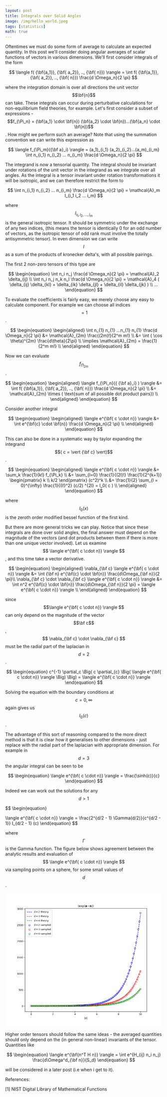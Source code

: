 ```yaml
---
layout: post
title: Integrals over Solid Angles
image: /img/hello_world.jpeg
tags: [statistics]
math: true
---
```



<script src='https://cdnjs.cloudflare.com/ajax/libs/mathjax/2.7.5/MathJax.js?config=TeX-MML-AM_CHTML' async></script>

Oftentimes we must do some form of average to calculate an expected quantity. In this post we'll consider doing angular averages of scalar functions of vectors in various dimensions. We'll first consider integrals of the form

$$
	\langle f( {\bf{a_1}}, {\bf{ a_2}}, .., {\bf{ n}}) \rangle = \int f( {\bf{a_1}}, {\bf{ a_2}}, .., {\bf{ n}}) \frac{d \Omega_n}{2 \pi}
$$

where the integration domain is over all directions the unit vector $$\bf{n}$$ can take. These integrals can occur during perturbative calculations for non-equilibrium field theories, for example. Let's first consider a subset of expressions - $$f_{\Pi_n} = (\bf{a_1} \cdot \bf{n}) (\bf{a_2} \cdot \bf{n})...(\bf{a_n} \cdot \bf{n})$$. How might we perform such an average? Note that using the summation convention we can write this expression as

$$
	\langle	f_{\Pi_m}({\bf a}_i) \rangle = (a_1)_{i_1} (a_2)_{i_2}...(a_m)_{i_m} \int n_{i_1} n_{i_2} ... n_{i_m} \frac{d \Omega_n}{2 \pi}
$$

The integrand is now a tensorial quantity. The integral should be invariant under rotations of the unit vector in the integrand as we integrate over all angles. As the integral is a tensor invariant under rotation transformations it will be isotropic, and we can therefore restrict the form to

$$
	 \int n_{i_1} n_{i_2} ... n_{i_m} \frac{d \Omega_n}{2 \pi} = \mathcal{A}_m I_{i_1 i_2 ... i_m}
$$

where $$I_{i_1, i_2, ...,i_m}$$ is the general isotropic tensor. It should be symmetric under the exchange of  any two indices, (this means the tensor is identically 0 for an odd number of vectors, as the isotropic tensor of odd rank must involve the totally antisymmetric tensor). In even dimension we can write $$I$$ as a sum of the products of kronecker delta's, with all possible pairings. 

The first 2 non-zero tensors of this type are

$$
\begin{equation}
	 \int n_i n_j \frac{d \Omega_n}{2 \pi} = \mathcal{A}_2 \delta_{ij} \\
	 \int n_i n_j n_k n_l \frac{d \Omega_n}{2 \pi} = \mathcal{A}_4 (  \delta_{ij} \delta_{kl} + \delta_{ik} \delta_{jl} + \delta_{il} \delta_{jk} ) \\
...
\end{equation}
$$

To evaluate the coefficients is fairly easy, we merely choose any easy to calculate component. For example we can choose all indices $$= 1$$.

$$
\begin{equation}
\begin{aligned}
	 \int n_{1} n_{1} ...n_{1} n_{1} \frac{d \Omega_n}{2 \pi} &= \mathcal{A}_{2m} \frac{(2m)!}{2^m m!} \\
		&= \int ( \cos \theta)^{2m} \frac{d\theta}{2\pi} \\
		 \implies \mathcal{A}_{2m} = \frac{1}{2^m m!} \\
\end{aligned}
\end{equation}
$$

Now we can evaluate  $$f_{\Pi_{2m}}$$.

$$
\begin{equation}
\begin{aligned}
	\langle	f_{\Pi_n}({ {\bf a}_i} ) \rangle &= \int f( {\bf{a_1}}, {\bf{ a_2}}, .., {\bf{ n}}) \frac{d \Omega_n}{2 \pi} \\
		&= \mathcal{A}_{2m} \times ( \text{sum of all possible dot product pairs})  \\
\end{aligned}
\end{equation}
$$


Consider another integral

$$
\begin{equation}
\begin{aligned}
	\langle e^{\bf{ c \cdot n}} \rangle  &= \int e^{\bf{c} \cdot \bf{n}} \frac{d \Omega_n}{2 \pi} \\
\end{aligned}
\end{equation}
$$

This can also be done in a systematic way by taylor expanding the integrand $$( c = \vert {\bf c} \vert)$$.

$$
\begin{equation}
\begin{aligned}
	\langle e^{\bf{ c \cdot n}} \rangle  	&= \sum_k \frac{1}{k!} f_{\Pi_k} \\
			&= \sum_{l=0} \frac{1}{(2l)!} \frac{1}{2^{k+1}} \begin{pmatrix} k \\ k/2 \end{pmatrix} (c^2)^k \\
			&= \frac{1}{2} \sum_{l =  0}^{\infty} \frac{1}{(l!)^2} (c/2) ^{2l}  = I_0( c ) \\
\end{aligned}
\end{equation}
$$

where $$I_0(x)$$ is the zeroth order modified bessel function of the first kind.

But there are more general tricks we can play. Notice that since these integrals are done over solid angles, the final answer must depend on the magnitude of the vectors (and dot products between them if there is more than one unique vector involved). Let us examine $$ \langle e^{\bf{ c \cdot n}} \rangle $$, and this time take a vector derivative.

$$
\begin{equation}
\begin{aligned}
	\nabla_{\bf c} \langle e^{\bf{ c \cdot n}} \rangle 			&= \int {\bf n} e^{\bf{c} \cdot \bf{n}} \frac{d\Omega_{\bf n}}{2 \pi}\\
	\nabla_{\bf c}  \cdot \nabla_{\bf c} \langle e^{\bf{ c \cdot n}} \rangle 	&= \int n^2 e^{\bf{c} \cdot \bf{n}} \frac{d\Omega_{\bf n}}{2 \pi} =  \langle e^{\bf{ c \cdot n}} \rangle  \\
\end{aligned}
\end{equation}
$$

since $$\langle e^{\bf{ c \cdot n}} \rangle $$ can only depend on the magnitude of the vector $$\bf c$$, $$ \nabla_{\bf c}  \cdot \nabla_{\bf c} $$ must be the radial part of the laplacian in $$d = 2$$. 

$$
\begin{equation}
	c^{-1} \partial_c \Big( c \partial_{c} \Big( \langle e^{\bf{ c \cdot n}} \rangle  \Big) \Big) = \langle e^{\bf{ c \cdot n}} \rangle 
\end{equation}
$$

Solving the equation with the boundary conditions at $$c = 0, \infty$$ again gives us $$I_0( c )$$.

The advantage of this sort of reasoning compared to the more direct method is that it is clear how it generalises to other dimensions - just replace with the radial part of the laplacian with appropriate dimension. For example in $$d = 3$$ the angular integral can be seen to be

$$
\begin{equation}
	\langle e^{\bf{ c \cdot n}} \rangle = \frac{\sinh(c)}{c}
\end{equation}
$$

Indeed we can work out the solutions for any $$d > 1$$

$$
\begin{equation}

\langle e^{\bf{ c \cdot n}} \rangle = \frac{2^{d/2 - 1} \Gamma(d/2)}{c^{d/2 - 1}} I_{d/2 - 1} (c)
\end{equation}
$$

where $$\Gamma$$ is the Gamma function. The figure below shows agreement between the analytic results and evaluation of $$ \langle e^{\bf{ c \cdot n}} \rangle  $$ via sampling points on a sphere, for some small values of $$d$$. 

![Numerical tests](/img/ang_avg_expplane.png)


Higher order tensors should follow the same ideas - the averaged quantities should only depend on the (in general non-linear) invariants of the tensor. Quantities like

$$
\begin{equation}
	\langle e^{\bf{n^T H n}} \rangle = \int e^{H_{ij} n_i n_j} \frac{d\Omega^d_{\bf n}}{S_d}
\end{equation}
$$

will be considered in a later post (i.e when i get to it).

References:

[1] NIST Digital Library of Mathematical Functions
